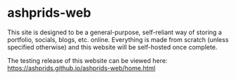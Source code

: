 # ashprids-web
This site is designed to be a general-purpose, self-reliant way of storing a portfolio, socials, blogs, etc. online. Everything is made from scratch (unless specified otherwise) and this website will be self-hosted once complete.

The testing release of this website can be viewed here:
https://ashprids.github.io/ashprids-web/home.html
